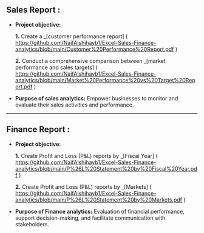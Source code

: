 ## Sales Report :

- **Project objective:** 

    **1.** Create a _[customer performance report] ( https://github.com/NaifAlshihayb1/Excel-Sales-Finance-analytics/blob/main/Customer%20Performance%20Report.pdf ) 

    **2.** Conduct a comprehensive comparison between _[market performance and sales targets] ( https://github.com/NaifAlshihayb1/Excel-Sales-Finance-analytics/blob/main/Market%20Performance%20vs%20Target%20Report.pdf ) 

- **Purpose of sales analytics:** Empower businesses to monitor and evaluate their sales activities and performance.
-------------------------------------------------------------------------------------------------------------------------------
## Finance Report :

- **Project objective:** 

    **1.** Create Profit and Loss (P&L) reports by _[Fiscal Year] ( https://github.com/NaifAlshihayb1/Excel-Sales-Finance-analytics/blob/main/P%26L%20Statement%20by%20Fiscal%20Year.pdf ) 

   **2.** Create Profit and Loss (P&L) reports by _[Markets] ( https://github.com/NaifAlshihayb1/Excel-Sales-Finance-analytics/blob/main/P%26L%20Statement%20by%20Markets.pdf ) 

- **Purpose of Finance analytics:** Evaluation of financial performance, support decision-making, and facilitate communication with stakeholders.

